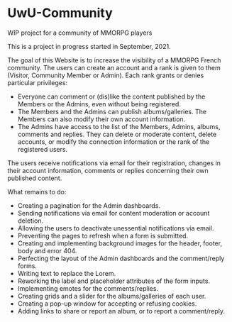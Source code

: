 # UwU-Community
WIP project for a community of MMORPG players

This is a project in progress started in September, 2021.

The goal of this Website is to increase the visibility of a MMORPG French community. The users can create an account and a rank is given to them (Visitor, Community Member or Admin). Each rank grants or denies particular privileges:
- Everyone can comment or (dis)like the content published by the Members or the Admins, even without being registered.
- The Members and the Admins can publish albums/galleries. The Members can also modify their own account information.
- The Admins have access to the list of the Members, Admins, albums, comments and replies. They can delete or moderate content, delete accounts, or modify the connection information or the rank of the registered users.

The users receive notifications via email for their registration, changes in their account information, comments or replies concerning their own published content.

What remains to do:
- Creating a pagination for the Admin dashboards.
- Sending notifications via email for content moderation or account deletion.
- Allowing the users to deactivate unessential notifications via email.
- Preventing the pages to refresh when a form is submitted.
- Creating and implementing background images for the header, footer, body and error 404.
- Perfecting the layout of the Admin dashboards and the comment/reply forms.
- Writing text to replace the Lorem.
- Reworking the label and placeholder attributes of the form inputs.
- Implementing emotes for the comments/replies.
- Creating grids and a slider for the albums/galleries of each user.
- Creating a pop-up window for accepting or refusing cookies.
- Adding links to share or report an album, or to report a comment/reply.
